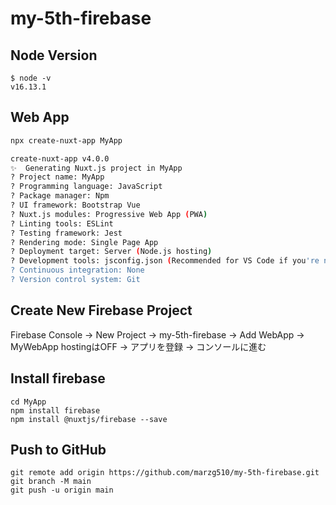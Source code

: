 # my-5th-firebase

## Node Version

```
$ node -v
v16.13.1
```

## Web App

```bash
npx create-nuxt-app MyApp

create-nuxt-app v4.0.0
✨  Generating Nuxt.js project in MyApp
? Project name: MyApp
? Programming language: JavaScript
? Package manager: Npm
? UI framework: Bootstrap Vue
? Nuxt.js modules: Progressive Web App (PWA)
? Linting tools: ESLint
? Testing framework: Jest
? Rendering mode: Single Page App
? Deployment target: Server (Node.js hosting)
? Development tools: jsconfig.json (Recommended for VS Code if you're not using typescript)
? Continuous integration: None
? Version control system: Git
```

## Create New Firebase Project

Firebase Console
 -> New Project
   -> my-5th-firebase
 -> Add WebApp
   -> MyWebApp 
      hostingはOFF
      -> アプリを登録
      -> コンソールに進む

## Install firebase

```
cd MyApp
npm install firebase
npm install @nuxtjs/firebase --save

```

## Push to GitHub
```
git remote add origin https://github.com/marzg510/my-5th-firebase.git
git branch -M main
git push -u origin main
```

